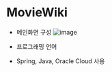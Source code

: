 # MovieWiki
- 메인화면 구성
![image](https://user-images.githubusercontent.com/27558778/168597217-89da7ee8-bb89-4545-8498-4754eb42b971.png)

- 프로그래밍 언어
- Spring, Java, Oracle Cloud 사용
